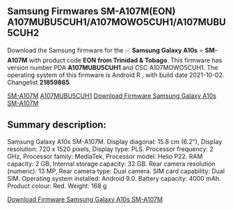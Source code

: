 <h2>Samsung Firmwares SM-A107M(EON) A107MUBU5CUH1/A107MOWO5CUH1/A107MUBU5CUH2</h2>
Download the Samsung firmware for the ✅ <strong>Samsung Galaxy A10s </strong> ⭐ <strong>SM-A107M</strong> with product code <strong>EON</strong> <strong> from Trinidad & Tobago</strong>. This firmware has version number PDA <strong>A107MUBU5CUH1</strong> and CSC A107MOWO5CUH1. The operating system of this firmware is Android R , with build date 2021-10-02. Changelist <strong>21859865</strong>.


[SM-A107M](https://samfirm.shop/samsung/model/SM-A107M)
[A107MUBU5CUH1](https://samfirm.shop/samsung/pda/A107MUBU5CUH1)
[Download Firmware Samsung Galaxy A10s SM-A107M](https://samfirm.shop/samsung/firmware/462235)
<h2>Summary description:</h2>
<p>Samsung Galaxy A10s SM-A107M. Display diagonal: 15.8 cm (6.2"), Display resolution: 720 x 1520 pixels, Display type: PLS. Processor frequency: 2 GHz, Processor family: MediaTek, Processor model: Helio P22. RAM capacity: 2 GB, Internal storage capacity: 32 GB. Rear camera resolution (numeric): 13 MP, Rear camera type: Dual camera. SIM card capability: Dual SIM. Operating system installed: Android 9.0. Battery capacity: 4000 mAh. Product colour: Red. Weight: 168 g</p>


[Download Firmware Samsung Galaxy A10s SM-A107M](https://samfirm.shop/samsung/firmware/462235)
